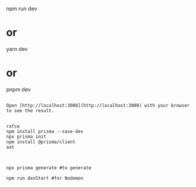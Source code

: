 npm run dev

# or

yarn dev

# or

pnpm dev

```

Open [http://localhost:3000](http://localhost:3000) with your browser to see the result.


rafce
npm install prisma --save-dev
npx prisma init
npm install @prisma/client
aat



npx prisma generate #to generate

npm run devStart #for Nodemon
```
